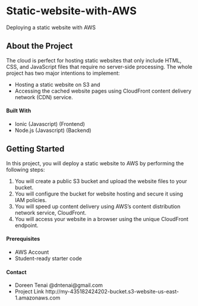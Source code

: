 # Static-website-with-AWS
Deploying a static website with AWS
## About the Project
The cloud is perfect for hosting static websites that only include HTML, CSS, and JavaScript files that require no server-side processing.
The whole project has two major intentions to implement:
<ul> 
 <li>
 Hosting a static website on S3 and </li>
 <li>Accessing the cached website pages using CloudFront content delivery network (CDN) service.
   </li> </ul>
   
   #### Built With
   <ul>
  <li>Ionic (Javascript) (Frontend)</li>
  <li> Node.js (Javascript) (Backend)</li></ul>
  
  <!-- GETTING STARTED -->
## Getting Started
In this project, you will deploy a static website to AWS by performing the following steps:
<ol>
  <li>You will create a public S3 bucket and upload the website files to your bucket.</li>
  <li>You will configure the bucket for website hosting and secure it using IAM policies.</li>
<li>You will speed up content delivery using AWS’s content distribution network service, CloudFront.</li>
  <li>You will access your website in a browser using the unique CloudFront endpoint.</li> </ol>
  
#### Prerequisites
 <ul>
   <li>AWS Account</li>
  <li>Student-ready starter code </li> </ul>
  
#### Contact
<ul> <li>
Doreen Tenai @dntenai@gmail.com</li>
<li>Project Link http://my-435182424202-bucket.s3-website-us-east-1.amazonaws.com</li>
